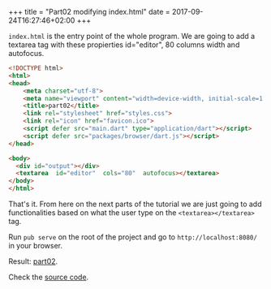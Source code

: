 +++
title = "Part02 modifying index.html"
date = 2017-09-24T16:27:46+02:00
+++

`index.html` is the entry point of the whole program.
We are going to add a textarea tag with these propierties id="editor", 80 columns width and autofocus.

``` html
<!DOCTYPE html>
<html>
<head>
    <meta charset="utf-8">
    <meta name="viewport" content="width=device-width, initial-scale=1.0">
    <title>part02</title>
    <link rel="stylesheet" href="styles.css">
    <link rel="icon" href="favicon.ico">
    <script defer src="main.dart" type="application/dart"></script>
    <script defer src="packages/browser/dart.js"></script>
</head>

<body>
  <div id="output"></div>
  <textarea  id="editor"  cols="80"  autofocus></textarea>
</body>
</html>
```

That's it. From here on the next parts of the tutorial we are just going to add functionalities based on what the user type on
the `<textarea></textarea>` tag.

Run `pub serve` on the root of the project and go to `http://localhost:8080/` in your browser.

Result: [part02](https://ram535.github.io/text-editor-dart/part02/index.html).

Check the [source code](https://github.com/ram535/text-editor-dart/tree/master/part02).
